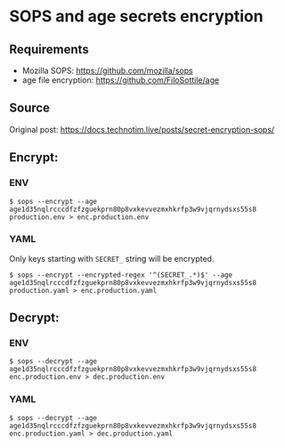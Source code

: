 # SOPS and age secrets encryption

## Requirements

- Mozilla SOPS: https://github.com/mozilla/sops
- age file encryption: https://github.com/FiloSottile/age

## Source

Original post: https://docs.technotim.live/posts/secret-encryption-sops/


## Encrypt:

### ENV
```
$ sops --encrypt --age age1d35nqlrcccdfzfzguekprn80p8vxkevvezmxhkrfp3w9vjqrnydsxs55s8 production.env > enc.production.env
```


### YAML

Only keys starting with `SECRET_` string will be encrypted.

```
$ sops --encrypt --encrypted-regex '^(SECRET_.*)$' --age age1d35nqlrcccdfzfzguekprn80p8vxkevvezmxhkrfp3w9vjqrnydsxs55s8 production.yaml > enc.production.yaml
```

## Decrypt:

### ENV
```
$ sops --decrypt --age age1d35nqlrcccdfzfzguekprn80p8vxkevvezmxhkrfp3w9vjqrnydsxs55s8 enc.production.env > dec.production.env
```

### YAML
```
$ sops --decrypt --age age1d35nqlrcccdfzfzguekprn80p8vxkevvezmxhkrfp3w9vjqrnydsxs55s8 enc.production.yaml > dec.production.yaml
```